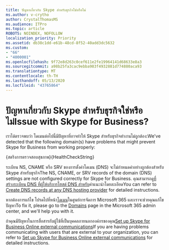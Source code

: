 ```yaml
---
title: ปัญหาเกี่ยวกับ Skype สําหรับธุรกิจใช่หรือไม่
ms.author: v-crytho
author: CrystalThomasMS
ms.audience: ITPro
ms.topic: article
ROBOTS: NOINDEX, NOFOLLOW
localization_priority: Priority
ms.assetid: db38c1dd-e61b-48cd-8f52-40add3dc5632
ms.custom:
- "66"
- "4000001"
ms.openlocfilehash: 9f72e8d263c0cef611e2fe19964141d68633e8a3
ms.sourcegitcommit: a98b25fa3cac9ebba983f4932881d774880aca93
ms.translationtype: MT
ms.contentlocale: th-TH
ms.lasthandoff: 05/13/2020
ms.locfileid: "43765864"
---
```

# <a name="issue-with-skype-for-business"></a><span data-ttu-id="a54cc-102">ปัญหาเกี่ยวกับ Skype สําหรับธุรกิจใช่หรือไม่</span><span class="sxs-lookup"><span data-stu-id="a54cc-102">Issue with Skype for Business?</span></span>

<span data-ttu-id="a54cc-103">เราได้ตรวจพบว่า โดเมนต่อไปนี้มีปัญหาที่อาจทําให้ Skype สําหรับธุรกิจทํางานไม่ถูกต้อง:</span><span class="sxs-lookup"><span data-stu-id="a54cc-103">We've detected that the following domain(s) have problems that might prevent Skype for Business from working properly:</span></span>
  
<span data-ttu-id="a54cc-104">{สตริงการตรวจสอบสุขภาพ}</span><span class="sxs-lookup"><span data-stu-id="a54cc-104">{HealthCheckString}</span></span>
  
<span data-ttu-id="a54cc-105">ระเบียน NS, CNAME หรือ SRV ของการตั้งค่าโดเมน (DNS) จะไม่กําหนดค่าอย่างถูกต้องสําหรับ Skype สําหรับธุรกิจ</span><span class="sxs-lookup"><span data-stu-id="a54cc-105">The NS, CNAME, or SRV records of the domain (DNS) settings are not configured correctly for Skype for Business.</span></span> <span data-ttu-id="a54cc-106">คุณสามารถดู[ที่ สร้างระเบียน DNS ที่ผู้ให้บริการโฮสต์ DNS สําหรับ](https://docs.microsoft.com/office365/admin/get-help-with-domains/create-dns-records-at-any-dns-hosting-provider)คําแนะนําโดยละเอียด</span><span class="sxs-lookup"><span data-stu-id="a54cc-106">You can refer to [Create DNS records at any DNS hosting provider](https://docs.microsoft.com/office365/admin/get-help-with-domains/create-dns-records-at-any-dns-hosting-provider) for detailed instructions.</span></span>
  
<span data-ttu-id="a54cc-107">หากต้องการแก้ไข โปรดไปที่หน้า[โดเมน](https://admin.microsoft.com/adminportal/home#/Domains)ในศูนย์การจัดการ Microsoft 365 และเราจะช่วยคุณแก้ไขปัญหา</span><span class="sxs-lookup"><span data-stu-id="a54cc-107">To fix it, please go to the [Domains](https://admin.microsoft.com/adminportal/home#/Domains) page in the Microsoft 365 admin center, and we'll help you with it.</span></span>
  
<span data-ttu-id="a54cc-108">ถ้าคุณมีปัญหาในการสื่อสารกับผู้ใช้ที่เป็นบุคคลภายนอกองค์กรของคุณ[Set up Skype for Business Online external communications](https://support.microsoft.com/help/10041/set-up-skype-for-business-online-external-communications.aspx)</span><span class="sxs-lookup"><span data-stu-id="a54cc-108">If you are having problems communicating with users that are external to your organization, you can refer to [Set up Skype for Business Online external communications](https://support.microsoft.com/help/10041/set-up-skype-for-business-online-external-communications.aspx) for detailed instructions.</span></span>

  